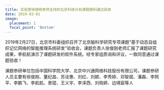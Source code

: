 ```yaml
---
title: 实验室徐俊刚老师主持的北京科技计划课题顺利通过验收
date: 2019-03-01
image:
  placement: 1
  focal_point: 'Bottom'
---
```


2019年2月27日，北京市科委组织召开了北京脑科学研究专项课题“基于动态自组织记忆网络的智能推理系统研发”验收会，课题负责人徐俊刚老师汇报了课题研究成果，李航航演示了课题研发的软件系统。经专家组质询和评议，一致同意通过课题验收！

课题参研单位包括中国科学院大学、北京中兴通网络科技股份有限公司，课题参研人员主要有徐俊刚、董纪昌、苏诠惠、刘红、刘颖、李秀婷、邓智斌、潘磊、李照平、李鹏飞、李航航、景琨、王义宇、李泽西、刘晓婷、边靖宸等人